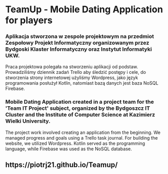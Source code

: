 # TeamUp - Mobile Dating Application for players

<h3>Aplikacja stworzona w zespole projektowym na przedmiot Zespołowy Projekt Informatyczny organizowanym przez Bydgoski Klaster Informatyczny oraz Instytut Informatyki UKW.</h3>

Praca projektowa polegała na stworzeniu aplikacji od podstaw. Prowadziliśmy dziennik zadań Trello aby śledzić postępy i cele, do stworzenia strony internetowej użyliśmy Wordpress,
jako język programowania posłużył Kotlin, natomiast bazą danych jest baza NoSQL Firebase.

<h3>Mobile Dating Application created in a project team for the 'Team IT Project' subject, organized by the Bydgoszcz IT Cluster and the Institute of Computer Science at Kazimierz Wielki University.</h3>

The project work involved creating an application from the beginning. We managed progress and goals using a Trello task journal. For building the website, we utilized Wordpress. Kotlin served as the programming language, while Firebase was used as the NoSQL database.

<h2>https://piotrj21.github.io/Teamup/</h2>
